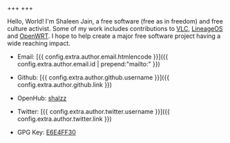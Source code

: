 +++
+++

Hello, World! I'm Shaleen Jain, a free software (free as in freedom) and free culture activist.
Some of my work includes contributions to [VLC][3], [LineageOS][4] and [OpenWRT][5].
I hope to help create a major free software project having a wide reaching impact.

* Email: [{{ config.extra.author.email.htmlencode }}]({{ config.extra.author.email.id | prepend:"mailto:" }})

* Github: [{{ config.extra.author.github.username }}]({{ config.extra.author.github.link }})

* OpenHub: [shalzz][openhub]

* Twitter: [{{ config.extra.author.twitter.username }}]({{ config.extra.author.twitter.link }})

* GPG Key: [E6E4FF30][1]

[1]: https://keyserver.ubuntu.com/pks/lookup?op=vindex&search=shaleen.jain95@gmail.com&fingerprint=on
[2]: http://pgp.mit.edu/pks/lookup?op=vindex&fingerprint=on&search=0x27B7EB19E6E4FF30
[3]: https://www.videolan.org/vlc/
[4]: https://lineageos.org/
[5]: https://openwrt.org/
[openhub]: https://www.openhub.net/accounts/shalzz
